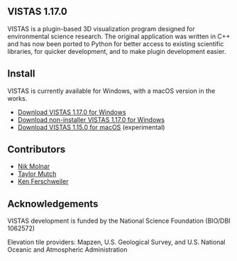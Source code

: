 ## VISTAS 1.17.0 ##

VISTAS is a plugin-based 3D visualization program designed for environmental science research. The original application
was written in C++ and has now been ported to Python for better access to existing scientific libraries, for quicker
development, and to make plugin development easier.

## Install ##

VISTAS is currently available for Windows, with a macOS version in the works.

* [Download VISTAS 1.17.0 for Windows](https://github.com/VISTAS-IVES/pyvistas/releases/download/1.17.0/VISTAS_1_17_0.exe)
* [Download non-installer VISTAS 1.17.0 for Windows](https://github.com/VISTAS-IVES/pyvistas/releases/download/1.17.0/VISTAS_NOINSTALL_1_17_0.zip)
* [Download VISTAS 1.15.0 for macOS](https://github.com/VISTAS-IVES/pyvistas/releases/download/1.15.0/VISTAS_1_15_0.dmg) (experimental) 

## Contributors ##

* [Nik Molnar](https://github.com/nikmolnar)
* [Taylor Mutch](https://github.com/TaylorMutch)
* [Ken Ferschweiler](https://github.com/kennino)

## Acknowledgements ##

VISTAS development is funded by the National Science Foundation (BIO/DBI 1062572)

Elevation tile providers: Mapzen, U.S. Geological Survey, and U.S. National Oceanic and Atmospheric Administration

